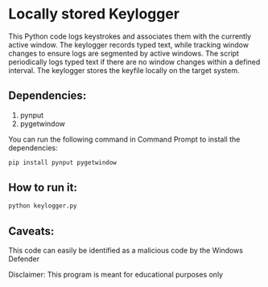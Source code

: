 # Locally stored Keylogger
This Python code logs keystrokes and associates them with the currently active window. The keylogger records typed text, while tracking window changes to ensure logs are segmented by active windows. The script periodically logs typed text if there are no window changes within a defined interval. The keylogger stores the keyfile locally on the target system.

## Dependencies:
1. pynput
2. pygetwindow

You can run the following command in Command Prompt to install the dependencies:
``` bash
pip install pynput pygetwindow
```
## How to run it:
``` bash
python keylogger.py
```
## Caveats:
This code can easily be identified as a malicious code by the Windows Defender

Disclaimer: This program is meant for educational purposes only
